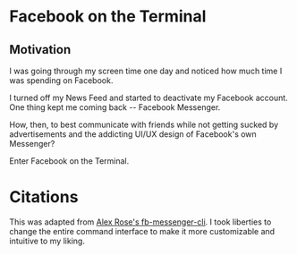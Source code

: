 # Facebook on the Terminal

## Motivation
I was going through my screen time one day and noticed how much time I was spending on Facebook.  

I turned off my News Feed and started to deactivate my Facebook account.  One thing kept me coming back -- Facebook Messenger.  

How, then, to best communicate with friends while not getting sucked by advertisements and the addicting UI/UX design of Facebook's own Messenger?  

Enter Facebook on the Terminal.

# Citations

This was adapted from [Alex Rose's fb-messenger-cli](https://github.com/Alex-Rose/fb-messenger-cli).  I took liberties to change the entire command interface to make it more customizable and intuitive to my liking.  

